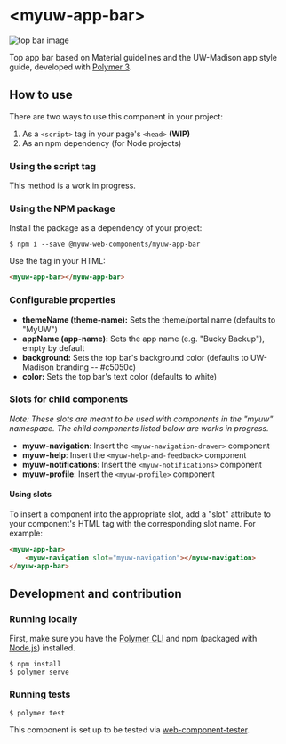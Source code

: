 # \<myuw-app-bar\>

![top bar image](https://image.ibb.co/fzGPSo/Screen_Shot_2018_06_08_at_12_51_10_PM.png)

Top app bar based on Material guidelines and the UW-Madison app style guide, developed with [Polymer 3](https://www.polymer-project.org/).

## How to use

There are two ways to use this component in your project:
1. As a `<script>` tag in your page's `<head>` **(WIP)**
2. As an npm dependency (for Node projects)

### Using the script tag

This method is a work in progress.

### Using the NPM package

Install the package as a dependency of your project:

```
$ npm i --save @myuw-web-components/myuw-app-bar
```

Use the tag in your HTML:

```HTML
<myuw-app-bar></myuw-app-bar>
```

### Configurable properties

- **themeName (theme-name):** Sets the theme/portal name (defaults to "MyUW")
- **appName (app-name):** Sets the app name (e.g. "Bucky Backup"), empty by default
- **background:** Sets the top bar's background color (defaults to UW-Madison branding -- #c5050c)
- **color:** Sets the top bar's text color (defaults to white)

### Slots for child components

*Note: These slots are meant to be used with components in the "myuw" namespace. The child components listed below are works in progress.*

- **myuw-navigation**: Insert the `<myuw-navigation-drawer>` component
- **myuw-help**: Insert the `<myuw-help-and-feedback>` component
- **myuw-notifications**:  Insert the `<myuw-notifications>` component
- **myuw-profile**: Insert the `<myuw-profile>` component

#### Using slots

To insert a component into the appropriate slot, add a "slot" attribute to your component's HTML tag with the corresponding slot name. For example:

```HTML
<myuw-app-bar>
    <myuw-navigation slot="myuw-navigation"></myuw-navigation>
</myuw-app-bar>
```

## Development and contribution

### Running locally

First, make sure you have the [Polymer CLI](https://www.npmjs.com/package/polymer-cli) and npm (packaged with [Node.js](https://nodejs.org)) installed.

```
$ npm install
$ polymer serve
```

### Running tests

```
$ polymer test
```

This component is set up to be tested via [web-component-tester](https://github.com/Polymer/web-component-tester).
